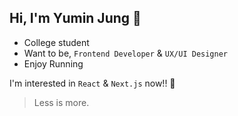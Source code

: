 ## Hi, I'm Yumin Jung 🙂

- College student
- Want to be, `Frontend Developer` & `UX/UI Designer`
- Enjoy Running

I'm interested in `React` & `Next.js` now!! 🚀

> Less is more.

